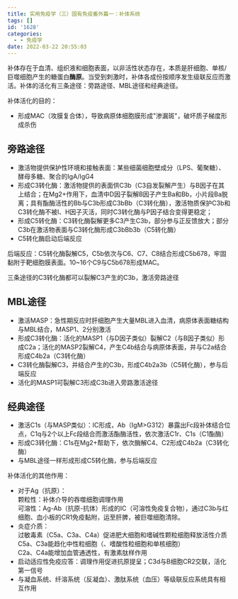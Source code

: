```yaml
---
title: 实用免疫学（三）固有免疫番外篇一：补体系统
tags: []
id: '1628'
categories:
  - - 免疫学
date: 2022-03-22 20:55:03
---
```


补体存在于血清、组织液和细胞表面，以非活性状态存在，本质是肝细胞、单核/巨噬细胞产生的糖蛋白**酶原**。当受到刺激时，补体各成份按顺序发生级联反应而激活。补体的活化有三条途径：旁路途径、MBL途径和经典途径。

补体活化的目的：

*   形成MAC（攻膜复合体），导致病原体细胞膜形成"渗漏斑"，破坏质子梯度形成杀伤

## 旁路途径

*   激活物提供保护性环境和接触表面：某些细菌细胞壁成分（LPS、葡聚糖）、酵母多糖、聚合的IgA/IgG4
*   形成C3转化酶：激活物提供的表面供C3b（C3自发裂解产生）与B因子在其上结合；在Mg2+作用下，血清中D因子裂解B因子产生Ba和Bb，小片段Ba脱离；具有酯酶活性的Bb与C3b形成C3bBb（C3转化酶），激活物质保护C3b和C3转化酶不被I、H因子灭活，同时C3转化酶与P因子结合变得更稳定；
*   形成C5转化酶：C3转化酶裂解更多C3产生C3b，部分参与正反馈放大；部分C3b在激活物表面与C3转化酶形成C3bBb3b（C5转化酶）
*   C5转化酶启动后端反应

后端反应：C5转化酶裂解C5，C5b依次与C6、C7、C8结合形成C5b678，牢固黏附于靶细胞膜表面。10~16个C9与C5b678形成MAC。

三条途径的C3转化酶都可以裂解C3产生的C3b，激活旁路途径

## MBL途径

*   激活MASP：急性期反应时肝细胞产生大量MBL进入血清，病原体表面糖结构与MBL结合，MASP1、2分别激活
*   形成C3转化酶：活化的MASP1（与D因子类似）裂解C2（与B因子类似）形成C2a；活化的MASP2裂解C4，产生C4b结合与病原体表面，并与C2a结合形成C4b2a（C3转化酶）
*   C3转化酶裂解C3，并结合产生的C3b，形成C4b2a3b（C5转化酶），参与后端反应
*   活化的MASP1可裂解C3形成C3b进入旁路激活途径

## 经典途径

*   激活C1s（与MASP类似）：IC形成，Ab（IgM>G312）暴露出Fc段补体结合位点，C1q与2个以上Fc段结合而激活酯酶活性，依次激活C1r、C1s（C1酯酶）
*   形成C3转化酶：C1s在Mg2+帮助下，依次酶解C4、C2形成C4b2a（C3转化酶）
*   与MBL途径一样形成形成C5转化酶，参与后端反应

补体活化的其他作用：

*   对于Ag（抗原）：  
    颗粒性：补体介导的吞噬细胞调理作用  
    可溶性：Ag-Ab（抗原-抗体）形成的IC（可溶性免疫复合物），通过C3b与红细胞、血小板的CR1免疫黏附，运至肝脾，被巨噬细胞清除。
*   炎症介质：  
    过敏毒素（C5a、C3a、C4a）促进肥大细胞和嗜碱性颗粒细胞释放活性介质  
    C5a、C3a能趋化中性粒细胞（、嗜酸性粒细胞和单核细胞）  
    C2a、C4a能增加血管通透性，有激素肽样作用
*   启动适应性免疫应答：调理作用促进抗原提呈；C3d与B细胞CR2交联，活化第一信号
*   与凝血系统、纤溶系统（反凝血）、激肽系统（血压）等级联反应系统具有相互作用